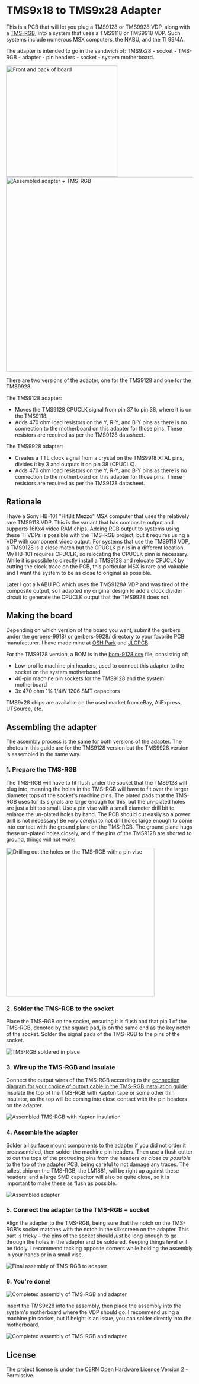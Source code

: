 # TMS9x18 to TMS9x28 Adapter #

This is a PCB that will let you plug a TMS9128 or TMS9928 VDP, along with a [TMS-RGB](https://tms-rgb.com/), into a system that uses a TMS9118 or TMS9918 VDP. Such systems include numerous MSX computers, the NABU, and the TI 99/4A.

The adapter is intended to go in the sandwich of: TMS9x28 - socket - TMS-RGB - adapter - pin headers - socket - system motherboard.

<img alt="Front and back of board" src="tms-adapter.png" width=300> <img alt="Assembled adapter + TMS-RGB" src="images/07_Finished 2.jpg" width=525>

There are two versions of the adapter, one for the TMS9128 and one for the TMS9928:

The TMS9128 adapter:

- Moves the TMS9128 CPUCLK signal from pin 37 to pin 38, where it is on the TMS9118.
- Adds 470 ohm load resistors on the Y, R-Y, and B-Y pins as there is no connection to the motherboard on this adapter for those pins. These resistors are required as per the TMS9128 datasheet.

The TMS9928 adapter:

- Creates a TTL clock signal from a crystal on the TMS9918 XTAL pins, divides it by 3 and outputs it on pin 38 (CPUCLK).
- Adds 470 ohm load resistors on the Y, R-Y, and B-Y pins as there is no connection to the motherboard on this adapter for those pins. These resistors are required as per the TMS9128 datasheet.

## Rationale ##

I have a Sony HB-101 "HitBit Mezzo" MSX computer that uses the relatively rare TMS9118 VDP. This is the variant that has composite output and supports 16Kx4 video RAM chips. Adding RGB output to systems using these TI VDPs is possible with the TMS-RGB project, but it requires using a VDP with component video output. For systems that use the TMS9118 VDP, a TMS9128 is a close match but the CPUCLK pin is in a different location. My HB-101 requires CPUCLK, so relocating the CPUCLK pinn is necessary. While it is possible to directly install a TMS9128 and relocate CPUCLK by cutting the clock trace on the PCB, this particular MSX is rare and valuable and I want the system to be as close to original as possible.

Later I got a NABU PC which uses the TMS9128A VDP and was tired of the composite output, so I adapted my original design to add a clock divider circuit to generate the CPUCLK output that the TMS9928 does not.

## Making the board ##

Depending on which version of the board you want, submit the gerbers under the gerbers-9918/ or gerbers-9928/ directory to your favorite PCB manufacturer. I have made mine at [OSH Park](https://oshpark.com) and [JLCPCB](https://jlcpcb.com).

For the TMS9128 version, a BOM is in the [bom-9128.csv](bom-9128.csv) file, consisting of:

- Low-profile machine pin headers, used to connect this adapter to the socket on the system motherboard
- 40-pin machine pin sockets for the TMS9128 and the system motherboard
- 3x 470 ohm 1% 1/4W 1206 SMT capacitors

TMS9x28 chips are available on the used market from eBay, AliExpress, UTSource, etc.

## Assembling the adapter ##

The assembly process is the same for both versions of the adapter. The photos in this guide are for the TMS9128 version but the TMS9928 version is assembled in the same way.

### 1. Prepare the TMS-RGB ###

The TMS-RGB will have to fit flush under the socket that the TMS9128 will plug into, meaning the holes in the TMS-RGB will have to fit over the larger diameter tops of the socket's machine pins. The plated pads that the TMS-RGB uses for its signals are large enough for this, but the un-plated holes are just a bit too small. Use a pin vise with a small diameter drill bit to enlarge the un-plated holes by hand. The PCB should cut easily so a power drill is not necessary! Be *very careful* to not drill holes large enough to come into contact with the ground plane on the TMS-RGB. The ground plane hugs these un-plated holes closely, and if the pins of the TMS9128 are shorted to ground, things will not work!

<img alt="Drilling out the holes on the TMS-RGB with a pin vise" src="images/01_Pin vise.jpg" width=400>

### 2. Solder the TMS-RGB to the socket ###

Place the TMS-RGB on the socket, ensuring it is flush and that pin 1 of the TMS-RGB, denoted by the square pad, is on the same end as the key notch of the socket. Solder the signal pads of the TMS-RGB to the pins of the socket.

<img alt="TMS-RGB soldered in place" src="images/02_TMS-RGB on socket.jpg">

### 3. Wire up the TMS-RGB and insulate ###

Connect the output wires of the TMS-RGB according to the [connection diagram for your choice of output cable in the TMS-RGB installation guide](https://tms-rgb.com/guideOutput.html). Insulate the top of the TMS-RGB with Kapton tape or some other thin insulator, as the top will be coming into close contact with the pin headers on the adapter.

<img alt="Assembled TMS-RGB with Kapton insulation" src="images/03_Kapton.jpg">

### 4. Assemble the adapter ###

Solder all surface mount components to the adapter if you did not order it preassembled, then solder the machine pin headers. Then use a flush cutter to cut the tops of the protruding pins from the headers *as close as possible* to the top of the adapter PCB, being careful to not damage any traces. The tallest chip on the TMS-RGB, the LM1881, will be right up against these headers. and a large SMD capacitor will also be quite close, so it is important to make these as flush as possible.

<img alt="Assembled adapter" src="images/04_Flush cut headers.jpg">

### 5. Connect the adapter to the TMS-RGB + socket ###

Align the adapter to the TMS-RGB, being sure that the notch on the TMS-RGB's socket matches with the notch in the silkscreen on the adapter. This part is tricky – the pins of the socket should *just* be long enough to go through the holes in the adapter and be soldered. Keeping things level will be fiddly. I recommend tacking opposite corners while holding the assembly in your hands or in a small vise.

<img alt="Final assembly of TMS-RGB to adapter" src="images/05_Final assembly.jpg">

### 6. You're done! ###

<img alt="Completed assembly of TMS-RGB and adapter" src="images/06_Finished 1.jpg">

Insert the TMS9x28 into the assembly, then place the assembly into the system's motherboard where the VDP should go. I recommend using a machine pin socket, but if height is an issue, you can solder directly into the motherboard.

<img alt="Completed assembly of TMS-RGB and adapter" src="images/08_In MSX.jpg">


## License ##

[The project license](LICENSE.txt) is under the CERN Open Hardware Licence Version 2 - Permissive.
